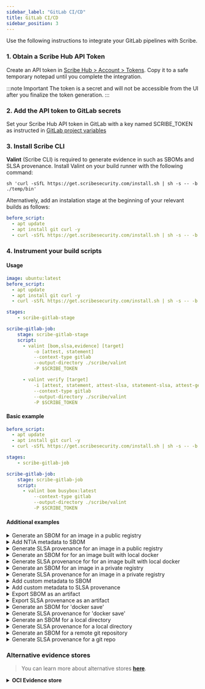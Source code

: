 ```yaml
---
sidebar_label: "GitLab CI/CD"
title: GitLab CI/CD
sidebar_position: 3
---
```


Use the following instructions to integrate your GitLab pipelines with Scribe.

### 1. Obtain a Scribe Hub API Token

Create an API token in [Scribe Hub > Account > Tokens](https://app.scribesecurity.com/account/tokens). Copy it to a safe temporary notepad until you complete the integration.

:::note Important
The token is a secret and will not be accessible from the UI after you finalize the token generation. 
:::

### 2. Add the API token to GitLab secrets

Set your Scribe Hub API token in GitLab with a key named SCRIBE_TOKEN as instructed in [GitLab project variables](https://docs.gitlab.com/ee/ci/variables/#define-a-cicd-variable-in-the-ui)

### 3. Install Scribe CLI

**Valint** (Scribe CLI) is required to generate evidence in such as SBOMs and SLSA provenance. 
Install Valint on your build runner with the following command:
```
sh 'curl -sSfL https://get.scribesecurity.com/install.sh | sh -s -- -b ./temp/bin'
```
Alternatively, add an instalation stage at the beginning of your relevant builds as follows:
```yaml
before_script:
  - apt update
  - apt install git curl -y
  - curl -sSfL https://get.scribesecurity.com/install.sh | sh -s -- -b /usr/local/bin
```

### 4. Instrument your build scripts

#### Usage
```yaml
image: ubuntu:latest
before_script:
  - apt update
  - apt install git curl -y
  - curl -sSfL https://get.scribesecurity.com/install.sh | sh -s -- -b /usr/local/bin

stages:
    - scribe-gitlab-stage

scribe-gitlab-job:
    stage: scribe-gitlab-stage
    script:
      - valint [bom,slsa,evidence] [target]
          -o [attest, statement]
          --context-type gitlab
          --output-directory ./scribe/valint
          -P $SCRIBE_TOKEN

      - valint verify [target]
          -i [attest, statement, attest-slsa, statement-slsa, attest-generic, statement-generic]
          --context-type gitlab
          --output-directory ./scribe/valint
          -P $SCRIBE_TOKEN
```

#### Basic example

```yaml
before_script:
  - apt update
  - apt install git curl -y
  - curl -sSfL https://get.scribesecurity.com/install.sh | sh -s -- -b /usr/local/bin

stages:
    - scribe-gitlab-job

scribe-gitlab-job:
    stage: scribe-gitlab-job
    script:
      - valint bom busybox:latest
          --context-type gitlab
          --output-directory ./scribe/valint
          -P $SCRIBE_TOKEN
```
#### Additional examples
<details>
  <summary> Generate an SBOM for an image in a public registry </summary>

```YAML
- valint bom busybox
      --context-type gitlab
      --output-directory ./scribe/valint
``` 

</details>

<details>
  <summary> Add NTIA metadata to SBOM </summary>

```YAML
image: docker:latest

services:
  - docker:dind

stages:
    - custom-ntia-metadata-stage

custom-ntia-metadata:
    stage: custom-ntia-metadata-stage
    script:
      - valint bom busybox
            --context-type gitlab
            --output-directory ./scribe/valint
            --author-name bom --author-email bob@company.com
            --supplier-name alice --supplier-url company2.com --supplier-email alice@company2.com --supplier-phone 001
```
</details>

<details>
  <summary> Generate SLSA provenance for an image in a public registry </summary>

```YAML

- valint slsa busybox
      --context-type gitlab
      --output-directory ./scribe/valint
``` 

</details>

<details>
  <summary> Generate an SBOM for for an image built with local docker </summary>

```YAML
- valint bom image_name:latest
      --context-type gitlab
      --output-directory ./scribe/valint
``` 
</details>

<details>
  <summary> Generate SLSA provenance for for an image built with local docker </summary>

```YAML
- valint slsa image_name:latest
      --context-type gitlab
      --output-directory ./scribe/valint
``` 
</details>

<details>
  <summary>  Generate an SBOM for an image in a private  registry </summary>

> Before the following task add a `docker login` task 

```YAML
- valint bom scribesecurity/example:latest \
      --context-type gitlab \
      --output-directory ./scribe/valint \
```
</details>

<details>
  <summary> Generate SLSA provenance for an image in a private registry </summary>

> Before the following task add a `docker login` task 

```YAML
- valint slsa scribesecurity/example:latest \
      --context-type gitlab \
      --output-directory ./scribe/valint \
```
</details>

<details>
  <summary>  Add custom metadata to SBOM </summary>

```YAML
valint_image_job:
  variables:
    test_env: "test_env_value"
  script:
    - valint bom busybox:latest
      --context-type gitlab
      --output-directory ./scribe/valint
      --env test_env
      --label test_label
```
</details>

<details>
  <summary>  Add custom metadata to SLSA provenance </summary>

```YAML
valint_image_job:
  variables:
    test_env: "test_env_value"
  script:
    - valint slsa busybox:latest
      --context-type gitlab
      --output-directory ./scribe/valint
      --env test_env
      --label test_label
```
</details>


<details>
  <summary> Export SBOM as an artifact </summary>

> Use `format` input argumnet to set the format.

```YAML
save-artifact-job:
  script:
    - valint bom busybox:latest
      --context-type gitlab
      --output-directory ./scribe/valint
      --output-file ./my_sbom.json
  artifacts:
      paths:
        - ./scribe/valint
        - ./my_sbom.json
```

</details>

<details>
  <summary> Export SLSA provenance as an artifact </summary>

Using command `output-directory` or `output-file` to export evidence as an artifact.

> Use `--format`, `-o` to select between the format.

```YAML
save-artifact-job:
  script:
    - valint slsa busybox:latest
      --context-type gitlab
      --output-directory ./scribe/valint
      --output-file ./my_slsa.json

  artifacts:
      paths:
        - ./scribe/valint
        - ./my_slsa.json
```

</details>

<details>
  <summary> Generate an SBOM for 'docker save' </summary>

> Use `oci-archive` target type when creating a OCI archive (`podman save`).

```YAML
before_script:
  - apk update
  - apk add curl
  - curl -sSfL https://get.scribesecurity.com/install.sh | sh -s -- -b /usr/local/bin

valint-docker-job:
    tags: [ saas-linux-large-amd64 ]
    stage: valint-docker-job
    image: docker:latest
    variables:
      DOCKER_DRIVER: overlay2
      DOCKER_TLS_CERTDIR: "/certs"
    services:
      - docker:dind
    script:
      - docker pull busybox:latest
      - docker save -o busybox.tar busybox:latest
      - valint bom docker-archive:busybox.tar
          --context-type gitlab
          --output-directory ./scribe/valint
          --output-file ./busybox.json
``` 
</details>

<details>
  <summary> Generate SLSA provenance for 'docker save' </summary>

> Use `oci-archive` target type when creating a OCI archive (`podman save`).

```YAML
before_script:
  - apk update
  - apk add curl
  - curl -sSfL https://get.scribesecurity.com/install.sh | sh -s -- -b /usr/local/bin

valint-docker-job:
    tags: [ saas-linux-large-amd64 ]
    stage: valint-docker-job
    image: docker:latest
    variables:
      DOCKER_DRIVER: overlay2
      DOCKER_TLS_CERTDIR: "/certs"
    services:
      - docker:dind
    script:
      - docker pull busybox:latest
      - docker save -o busybox.tar busybox:latest
      - valint slsa docker-archive:busybox.tar
          --context-type gitlab
          --output-directory ./scribe/valint
          --output-file ./busybox.json
``` 
</details>

<details>
  <summary> Generate an SBOM for a local directory </summary>


```YAML
dir-sbom-job:
  script:
    - mkdir testdir
    - echo "test" > testdir/test.txt
    - valint bom dir:testdir
          --context-type gitlab
          --output-directory ./scribe/valint
``` 
</details>

<details>
  <summary> Generate SLSA provenance for a local directory </summary>

```YAML
dir-sbom-job:
  script:
    - mkdir testdir
    - echo "test" > testdir/test.txt
    - valint slsa dir:testdir
          --context-type gitlab
          --output-directory ./scribe/valint
``` 
</details>


<details>
  <summary> Generate an SBOM for a remote git repository </summary>

```YAML
git-remote-job:
  script:
    - valint bom git:https://github.com/mongo-express/mongo-express.git
          --context-type gitlab
          --output-directory ./scribe/valint

``` 

**Note** If you use implicit checkout, **[git-strategy](https://docs.gitlab.com/ee/ci/runners/configure_runners.html#git-strategy)** affects the commits collected into the SBOM.

```YAML
git-remote-job:
  script:
    - valint bom .
          --context-type gitlab
          --output-directory ./scribe/valint
``` 
</details>

<details>
  <summary> Generate SLSA provenance for a git repo </summary>

For a remote git repo:

```YAML
git-remote-job:
  script:
    - valint slsa git:https://github.com/mongo-express/mongo-express.git
          --context-type gitlab
          --output-directory ./scribe/valint
``` 

For a local git repo:

```YAML
git-remote-job:
  script:
    - valint slsa .
          --context-type gitlab
          --output-directory ./scribe/valint
``` 
</details>

### Alternative evidence stores

> You can learn more about alternative stores **[here](https://scribe-security.netlify.app/docs/integrating-scribe/other-evidence-stores)**.

<details>
  <summary> <b> OCI Evidence store </b></summary>
Valint supports both storage and verification flows for `attestations`  and `statement` objects utilizing OCI registry as an evidence store.

Using OCI registry as an evidence store allows you to upload, download and verify evidence across your supply chain in a seamless manner.

Related flags:
* `--oci` Enable OCI store.
* `--oci-repo` - Evidence store location.


### Before you begin
Evidence can be stored in any accusable registry.
* Write access is required for upload (generate).
* Read access is required for download (verify).

You must first login with the required access privileges to your registry before calling Valint.
For example, using `docker login` command or **[DOCKER_AUTH_CONFIG field](https://docs.gitlab.com/ee/ci/docker/using_docker_images.html#define-an-image-from-a-private-container-registry)**.

### Usage
```yaml
image: docker:latest
variables:
  DOCKER_DRIVER: overlay2
  DOCKER_TLS_CERTDIR: "/certs"

services:
  - docker:dind

before_script:
  - apt update
  - apt install git curl -y
  - curl -sSfL https://get.scribesecurity.com/install.sh | sh -s -- -b /usr/local/bin
  - echo "$DOCKER_PASSWORD" | docker login -u "$DOCKER_USERNAME" --password-stdin [my_registry]

stages:
    - scribe-gitlab-oci-stage

scribe-gitlab-job:
    stage: scribe-gitlab-oci-stage
    script:
      - echo $CI_REGISTRY_PASSWORD | docker login -u $CI_REGISTRY_USER $CI_REGISTRY --password-stdin

      - valint [bom,slsa,evidence] [target]
          -o [attest, statement]
          --context-type gitlab
          --output-directory ./scribe/valint
          --oci --oci-repo=[my_repo]

      - valint verify [target]
          -i [attest, statement, attest-slsa, statement-slsa, attest-generic, statement-generic]
          --context-type gitlab
          --output-directory ./scribe/valint
          --oci --oci-repo=[my_repo]
```

> Use `gitlab` as context-type.

</details>
